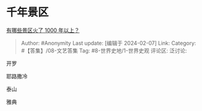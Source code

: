 # 千年景区
[有哪些景区火了 1000 年以上？](https://www.zhihu.com/question/642213061/answer/3390179609)

> Author: #Anonymity
> Last update: [编辑于 2024-02-07]
> Link:
> Category:  #【答集】/08-文艺答集
> Tag: #8-世界史地/1-世界史观
> 评论区:
> 泛讨论:

开罗

耶路撒冷

泰山

雅典
